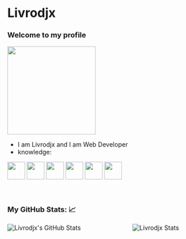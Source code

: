# Livrodjx

### Welcome to my profile 

<img style="margin: auto;" src="https://hackernoon.com/images/f2px36fy.gif" height="200">

- I am Livrodjx and I am Web Developer
- knowledge: 

<code><img height="40" src="https://logodownload.org/wp-content/uploads/2016/10/html5-logo-8.png"></code>
<code><img height="40" src="https://terminalroot.com.br/assets/img/css/css.png"></code>
<code><img height="40" src="https://www.dialhost.com.br/blog/wp-content/uploads/2019/09/javascript_logo.png"></code>
<code><img height="40" src="https://miro.medium.com/max/400/1*tfZa4vsI6UusJYt_fzvGnQ.png"></code>
<code><img height="40" src="https://git-scm.com/images/logos/downloads/Git-Icon-1788C.png"></code>
<code><img height="40" src="https://user-images.githubusercontent.com/674621/71187801-14e60a80-2280-11ea-94c9-e56576f76baf.png"></code>

<br />

### My GitHub Stats: 📈 
<p align="center"> <img src="https://github-readme-stats.vercel.app/api?username=The-Livrodjx&show_icons=true&theme=gotham&repo=github-readme-stats" alt="Livrodjx Stats" />
  
<a href="https://github.com/The-Livrodjx/The-Livrodjx">
  <img align="left" src="https://github-readme-stats.vercel.app/api/top-langs/?username=The-Livrodjx&langs_count=6" alt="Livrodjx's GitHub Stats" />
</a>
